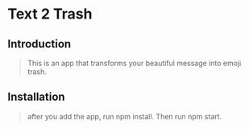 # Text 2 Trash

## Introduction

> This is an app that transforms your beautiful message into emoji trash.

## Installation

> after you add the app, run npm install. Then run npm start.
